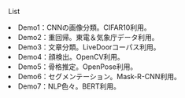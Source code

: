 List</br>

<li>Demo1：CNNの画像分類。CIFAR10利用。</li>
<li>Demo2：重回帰。東電＆気象庁データ利用。</li>
<li>Demo3：文章分類。LiveDoorコーパス利用。</li>
<li>Demo4：顔検出。OpenCV利用。</li>
<li>Demo5：骨格推定。OpenPose利用。</li>
<li>Demo6：セグメンテーション。Mask-R-CNN利用。</li>
<li>Demo7：NLP色々。BERT利用。</li>


